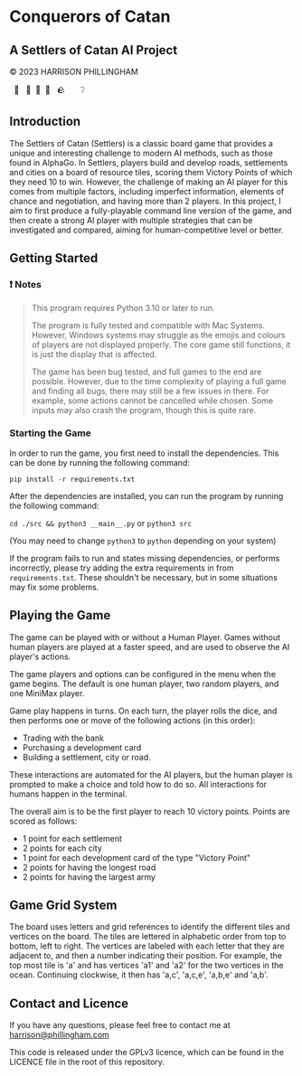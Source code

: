 # Conquerors of Catan

## A Settlers of Catan AI Project

© 2023 HARRISON PHILLINGHAM

&nbsp; 🌾 &nbsp; 🌲&nbsp; 🐑&nbsp; 🧱 &nbsp; 🪨  &nbsp; &nbsp; &nbsp; ❔

## Introduction

The Settlers of Catan (Settlers) is a classic board game that provides a unique and interesting challenge to modern AI methods, such as those found in AlphaGo. In Settlers, players build and develop roads, settlements and cities on a board of resource tiles, scoring them Victory Points of which they need 10 to win. However, the challenge of making an AI player for this comes from multiple factors, including imperfect information, elements of chance and negotiation, and having more than 2 players. In this project, I aim to first produce a fully-playable command line version of the game, and then create a strong AI player with multiple strategies that can be investigated and compared, aiming for human-competitive level or better.

## Getting Started

### ❗ Notes

> This program requires Python 3.10 or later to run.
>
> The program is fully tested and compatible with Mac Systems. However, Windows systems may struggle as the emojis and colours of players are not displayed properly. The core game still functions, it is just the display that is affected.
>
> The game has been bug tested, and full games to the end are possible. However, due to the time complexity of playing a full game and finding all bugs, there may still be a few issues in there. For example, some actions cannot be cancelled while chosen. Some inputs may also crash the program, though this is quite rare.

### Starting the Game

In order to run the game, you first need to install the dependencies. This can be done by running the following command:

```pip install -r requirements.txt```

After the dependencies are installed, you can run the program by running the following command:

```cd ./src && python3 __main__.py``` or ```python3 src```

(You may need to change `python3` to `python` depending on your system)

If the program fails to run and states missing dependencies, or performs incorrectly, please try adding the extra requirements in from `requirements.txt`. These shouldn't be necessary, but in some situations may fix some problems.

## Playing the Game

The game can be played with or without a Human Player. Games without human players are played at a faster speed, and are used to observe the AI player's actions.

The game players and options can be configured in the menu when the game begins. The default is one human player, two random players, and one MiniMax player.

Game play happens in turns. On each turn, the player rolls the dice, and then performs one or move of the following actions (in this order):
- Trading with the bank
- Purchasing a development card
- Building a settlement, city or road.

These interactions are automated for the AI players, but the human player is prompted to make a choice and told how to do so. All interactions for humans happen in the terminal.

The overall aim is to be the first player to reach 10 victory points. Points are scored as follows:
- 1 point for each settlement
- 2 points for each city
- 1 point for each development card of the type "Victory Point"
- 2 points for having the longest road
- 2 points for having the largest army

## Game Grid System

The board uses letters and grid references to identify the different tiles and vertices on the board. The tiles are lettered in alphabetic order from top to bottom, left to right. The vertices are labeled with each letter that they are adjacent to, and then a number indicating their position. For example, the top most tile is 'a' and has vertices 'a1' and 'a2' for the two vertices in the ocean. Continuing clockwise, it then has 'a,c', 'a,c,e', 'a,b,e' and 'a,b'.


## Contact and Licence

If you have any questions, please feel free to contact me at [harrison@phillingham.com](mailto:harrison@phillingham.com)

This code is released under the GPLv3 licence, which can be found in the LICENCE file in the root of this repository.

